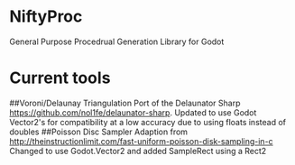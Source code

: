 # NiftyProc
General Purpose Procedrual Generation Library for Godot

# Current tools

##Voroni/Delaunay Triangulation
Port of the Delaunator Sharp https://github.com/nol1fe/delaunator-sharp. Updated to use Godot Vector2's for compatibility at a low accuracy due to using floats instead of doubles
##Poisson Disc Sampler
Adaption from http://theinstructionlimit.com/fast-uniform-poisson-disk-sampling-in-c
Changed to use Godot.Vector2 and added SampleRect using a Rect2
